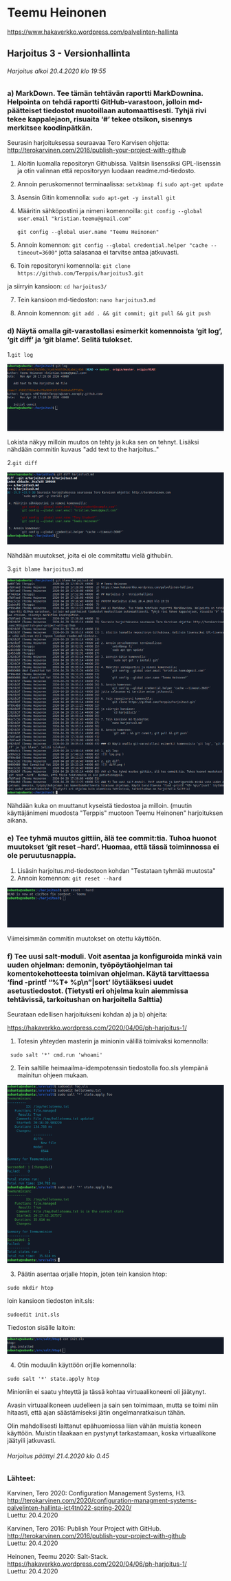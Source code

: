 # Teemu Heinonen
https://www.hakaverkko.wordpress.com/palvelinten-hallinta

## Harjoitus 3 - Versionhallinta

###### Harjoitus alkoi 20.4.2020 klo 19:55
 
### a) MarkDown. Tee tämän tehtävän raportti MarkDownina. Helpointa on tehdä raportti GitHub-varastoon, jolloin md-päätteiset tiedostot muotoillaan automaattisesti. Tyhjä rivi tekee kappalejaon, risuaita ‘#’ tekee otsikon, sisennys merkitsee koodinpätkän.

Seurasin harjoituksessa seuraavaa Tero Karvisen ohjetta:
http://terokarvinen.com/2016/publish-your-project-with-github

1. Aloitin luomalla repositoryn Githubissa. Valitsin lisenssiksi GPL-lisenssin ja otin valinnan että repositoryyn luodaan readme.md-tiedosto. 

2. Annoin peruskomennot terminaalissa:
	`setxkbmap fi`
	`sudo apt-get update`

3. Asensin Gitin komennolla:
	 `sudo apt-get -y install git`

4. Määritin sähköpostini ja nimeni komennoilla:
	`git config --global user.email "kristian.teemu@gmail.com"`

	`git config --global user.name "Teemu Heinonen"`

5. Annoin komennon:
	`git config --global credential.helper "cache --timeout=3600"`
jotta salasanaa ei tarvitse antaa jatkuvasti.

6. Toin repositoryni komennolla:
	`git clone https://github.com/Terppis/harjoitus3.git`

ja siirryin kansioon:
	 `cd harjoitus3/ `

7. Tein kansioon md-tiedoston:
	`nano harjoitus3.md`

8. Annoin komennon:
	 `git add . && git commit; git pull && git push`


### d) Näytä omalla git-varastollasi esimerkit komennoista ‘git log’, ‘git diff’ ja ‘git blame’. Selitä tulokset.
1.`git log`

![]( log.png )

Lokista näkyy milloin muutos on tehty ja kuka sen on tehnyt. Lisäksi nähdään commitin kuvaus "add text to the harjoitus.."

2.`git diff`
 
![]( diff.png )

Nähdään muutokset, joita ei ole commitattu vielä githubiin.

3.`git blame harjoitus3.md`

![]( blame.png )

Nähdään kuka on muuttanut kyseistä tiedostoa ja milloin. (muutin käyttäjänimeni muodosta "Terppis" muotoon Teemu Heinonen" harjoituksen aikana.

### e) Tee tyhmä muutos gittiin, älä tee commit:tia. Tuhoa huonot muutokset ‘git reset –hard’. Huomaa, että tässä toiminnossa ei ole peruutusnappia.

1. Lisäsin harjoitus.md-tiedostoon kohdan "Testataan tyhmää muutosta"
2. Annoin komennon: `git reset --hard `

![]( reset.png )

Viimeisimmän commitin muutokset on otettu käyttöön.

### f) Tee uusi salt-moduli. Voit asentaa ja konfiguroida minkä vain uuden ohjelman: demonin, työpöytäohjelman tai komentokehotteesta toimivan ohjelman. Käytä tarvittaessa ‘find -printf “%T+ %p\n”|sort’ löytääksesi uudet asetustiedostot. (Tietysti eri ohjelma kuin aiemmissa tehtävissä, tarkoitushan on harjoitella Salttia)

Seurataan edellisen harjoitukseni kohdan a) ja b) ohjeita:

https://hakaverkko.wordpress.com/2020/04/06/ph-harjoitus-1/

1. Totesin yhteyden masterin ja minionin välillä toimivaksi komennolla:

` sudo salt '*' cmd.run 'whoami'`

2. Tein saltille heimaailma-idempotenssin tiedostolla foo.sls ylempänä mainitun ohjeen mukaan.

![]( helloworld.png )

3. Päätin asentaa orjalle htopin, joten tein kansion htop:

`sudo mkdir htop`

loin kansioon tiedoston init.sls:

`sudoedit init.sls`

Tiedoston sisälle laitoin:

![]( initsls.png )

4. Otin moduulin käyttöön orjille komennolla:

`sudo salt '*' state.apply htop`

Minioniin ei saatu yhteyttä ja tässä kohtaa virtuaalikoneeni oli jäätynyt.

Avasin virtuaalikoneen uudelleen ja sain sen toimimaan, mutta se toimi niin hitaasti, että ajan säästämiseksi jätin ongelmanratkaisun tähän.

Olin mahdollisesti laittanut epähuomiossa liian vähän muistia koneen käyttöön. Muistin tilaakaan en pystynyt tarkastamaan, koska virtuaalikone jäätyili jatkuvasti.

###### Harjoitus päättyi 21.4.2020 klo 0.45

### Lähteet:

Karvinen, Tero 2020: Configuration Management Systems, H3.  
http://terokarvinen.com/2020/configuration-managment-systems-palvelinten-hallinta-ict4tn022-spring-2020/  
Luettu: 20.4.2020  

Karvinen, Tero 2016: Publish Your Project with GitHub.   
http://terokarvinen.com/2016/publish-your-project-with-github  
Luettu: 20.4.2020  


Heinonen, Teemu 2020: Salt-Stack.   
https://hakaverkko.wordpress.com/2020/04/06/ph-harjoitus-1/  
Luettu: 20.4.2020  


